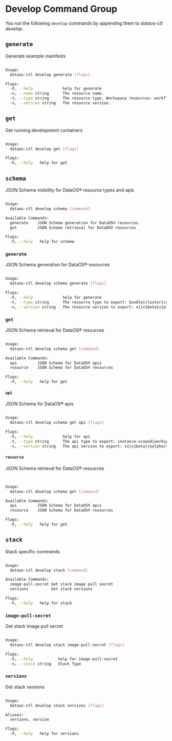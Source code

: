 # Develop Command Group
You run the following `develop` commands by appending them to *dataos-ctl develop*. 

## `generate`
Generate example manifests


```bash

Usage:
  dataos-ctl develop generate [flags]

Flags:
  -h, --help             help for generate
  -n, --name string      The resource name.
  -t, --type string      The resource type. Workspace resources: workflow,service,worker,secret,database,cluster,volume,resource,monitor,pager,lakehouse. Instance resources: policy,depot,compute,dataplane,stack,operator,bundle,instance-secret,grant.
  -v, --version string   The resource version.
```

## `get`
Get running development containers

```bash

Usage:
  dataos-ctl develop get [flags]

Flags:
  -h, --help   help for get
```

## `schema`
JSON Schema visibility for DataOS® resource types and apis

```bash

Usage:
  dataos-ctl develop schema [command]

Available Commands:
  generate    JSON Schema generation for DataOS® resources
  get         JSON Schema retrieval for DataOS® resources

Flags:
  -h, --help   help for schema
```

### **`generate`**
JSON Schema generation for DataOS® resources

```bash

Usage:
  dataos-ctl develop schema generate [flags]

Flags:
  -h, --help             help for generate
  -t, --type string      The resource type to export: bundle|cluster|compute|database|dataplane|depot|grant|instance-secret|lakehouse|monitor|operator|pager|policy|resource|secret|service|stack|volume|worker|workflow
  -v, --version string   The resource version to export: v1|v1beta|v1alpha|v2alpha
```
### **`get`**
JSON Schema retrieval for DataOS® resources

```bash

Usage:
  dataos-ctl develop schema get [command]

Available Commands:
  api         JSON Schema for DataOS® apis
  resource    JSON Schema for DataOS® resources

Flags:
  -h, --help   help for get
```

#### **`api`**
JSON Schema for DataOS® apis

```bash

Usage:
  dataos-ctl develop schema get api [flags]

Flags:
  -h, --help             help for api
  -t, --type string      The api type to export: instance-scoped|workspace-scoped
  -v, --version string   The api version to export: v1|v1beta|v1alpha|v2alpha
```

#### **`resource`**
JSON Schema retrieval for DataOS® resources

```bash


Usage:
  dataos-ctl develop schema get [command]

Available Commands:
  api         JSON Schema for DataOS® apis
  resource    JSON Schema for DataOS® resources

Flags:
  -h, --help   help for get
```

## `stack`
Stack specific commands
```bash

Usage:
  dataos-ctl develop stack [command]

Available Commands:
  image-pull-secret Get stack image pull secret
  versions          Get stack versions

Flags:
  -h, --help   help for stack

```
### **`image-pull-secret`**
Get stack image pull secret

```bash

Usage:
  dataos-ctl develop stack image-pull-secret [flags]

Flags:
  -h, --help           help for image-pull-secret
  -s, --stack string   Stack Type
```

### **`versions`**
Get stack versions
```bash

Usage:
  dataos-ctl develop stack versions [flags]

Aliases:
  versions, version

Flags:
  -h, --help   help for versions
```

<!-- ## `start`

```bash

```

## `stop`

```bash

```

## `types`

```bash

```
 -->
